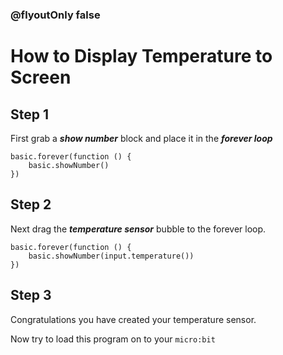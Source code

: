 ### @flyoutOnly false

# How to Display Temperature to Screen
## Step 1 
First grab a **_show number_** block and place it in the **_forever loop_**


```blocks
basic.forever(function () {
    basic.showNumber()
})

```

## Step 2 
Next drag the **_temperature sensor_** bubble to the forever loop.

```blocks
basic.forever(function () {
    basic.showNumber(input.temperature())
})

```

## Step 3
Congratulations you have created your temperature sensor. 

Now try to load this program on to your ``micro:bit``
